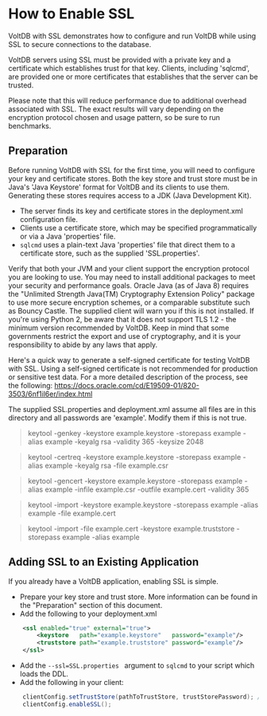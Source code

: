 # How to Enable SSL

VoltDB with SSL demonstrates how to configure and run VoltDB while using SSL to secure connections to the database.

VoltDB servers using SSL must be provided with a private key and a certificate which establishes trust for that key. Clients, including 'sqlcmd', are provided one or more certificates that establishes that the server can be trusted.

Please note that this will reduce performance due to additional overhead associated with SSL. The exact results will vary depending on the encryption protocol chosen and usage pattern, so be sure to run benchmarks.


Preparation
---------------------------

Before running VoltDB with SSL for the first time, you will need to configure your key and certificate stores. Both the key store and trust store must be in Java's 'Java Keystore' format for VoltDB and its clients to use them. Generating these stores requires access to a JDK (Java Development Kit).

- The server finds its key and certificate stores in the deployment.xml configuration file.
- Clients use a certificate store, which may be specified programmatically or via a Java 'properties' file.  
- `sqlcmd` uses a plain-text Java 'properties' file that direct them to a certificate store, such as the supplied 'SSL.properties'.

Verify that both your JVM and your client support the encryption protocol you are looking to use. You may need to install additional packages to meet your security and performance goals. Oracle Java (as of Java 8) requires the "Unlimited Strength Java(TM) Cryptography Extension Policy" package to use more secure encryption schemes, or a comparable substitute such as Bouncy Castle. The supplied client will warn you if this is not installed. If you're using Python 2, be aware that it does not support TLS 1.2 - the minimum version recommended by VoltDB. Keep in mind that some governments restrict the export and use of cryptography, and it is your responsibility to abide by any laws that apply.

Here's a quick way to generate a self-signed certificate for testing VoltDB with SSL. Using a self-signed certificate is not recommended for production or sensitive test data. For a more detailed description of the process, see the following:
https://docs.oracle.com/cd/E19509-01/820-3503/6nf1il6er/index.html

The supplied SSL.properties and deployment.xml assume all files are in this directory and all passwords are 'example'. Modify them if this is not true.

> keytool -genkey  -keystore example.keystore -storepass example -alias example -keyalg rsa -validity 365 -keysize 2048

> keytool -certreq -keystore example.keystore -storepass example -alias example -keyalg rsa -file example.csr

> keytool -gencert -keystore example.keystore -storepass example -alias example -infile example.csr -outfile example.cert -validity 365

> keytool -import  -keystore example.keystore -storepass example -alias example -file example.cert

> keytool -import -file example.cert -keystore example.truststore -storepass example -alias example 


Adding SSL to an Existing Application
-----------------------------
If you already have a VoltDB application, enabling SSL is simple. 
- Prepare your key store and trust store. More information can be found in the "Preparation" section of this document.
- Add the following to your deployment.xml
```xml
    <ssl enabled="true" external="true">
        <keystore   path="example.keystore"   password="example"/>
        <truststore path="example.truststore" password="example"/>
    </ssl>
```
- Add the `--ssl=SSL.properties ` argument to `sqlcmd` to your script which loads the DDL.
- Add the following in your client:
```java
    clientConfig.setTrustStore(pathToTrustStore, trustStorePassword); // can also use setTrustStoreConfigFromPropertyFile();
    clientConfig.enableSSL();
```
